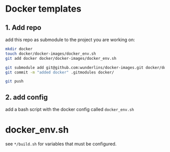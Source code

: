 # Docker templates

## 1. Add repo
add this repo as submodule to the project you are working on:
```bash
mkdir docker
touch docker/docker-images/docker_env.sh
git add docker docker/docker-images/docker_env.sh

git submodule add git@github.com:wunderlins/docker-images.git docker/docker-images
git commit -m "added docker" .gitmodules docker/

git push
```

## 2. add config

add a bash script with the docker config called `docker_env.sh`

# docker_env.sh

see  `*/build.sh` for variables that must be configured.